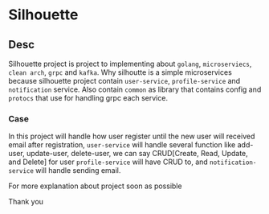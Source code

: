 # Silhouette


## Desc
Silhouette project is project to implementing  about `golang`, `microserviecs`, `clean arch`, `grpc` and `kafka`. Why silhoutte is a simple microservices because silhouette project contain `user-service`, `profile-service` and `notification` service. Also contain `common` as library that contains config  and `protocs` that use for handling grpc each service.

### Case
In this project will handle how user register until the new user will received email  after registration, `user-service` will handle several function like add-user, update-user, delete-user, we can say CRUD[Create, Read, Update, and Delete] for user `profile-service` will have CRUD to, and `notification-service` will handle sending email.


For more explanation about project soon as possible

Thank you

